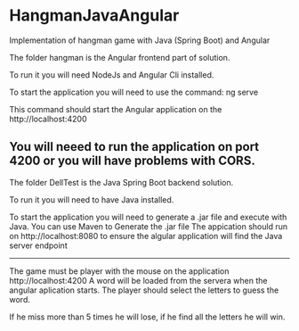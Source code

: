 # HangmanJavaAngular
Implementation of hangman game with Java (Spring Boot) and Angular

The folder hangman is the Angular frontend part of solution.

To run it you will need NodeJs and Angular Cli installed.

To start the application you will need to use the command:
ng serve

This command should start the Angular application on the http://localhost:4200 

You will neeed to run the application on port 4200 or you will have problems with CORS.
-- 


The folder DellTest is the Java Spring Boot backend solution.

To run it you will need to have Java installed.

To start the application you will need to generate a .jar file and execute with Java.
You can use Maven to Generate the .jar file
The appication should run on http://localhost:8080 to ensure the algular application will find the Java server endpoint

-------

The game must be player with the mouse on the application http://localhost:4200
A word will be loaded from the servera when the angular aplication starts.
The player should select the letters to guess the word.

If he miss more than 5 times he will lose, if he find all the letters he will win. 
